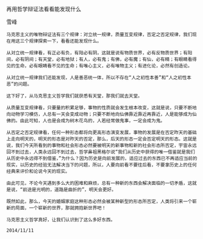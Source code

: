 再用哲学辩证法看看能发现什么

雪峰


    马克思主义的唯物辩证法有三个规律：对立统一规律，质量互变规律，否定之否定规律，我们现在用这三个规律探索一下，看看还能发现什么。

    从对立统一规律看，有正必有负，有阳必有阴，这就是说有物质世界，必有反物质世界；有阳间，必有阴间；有天堂，必有地狱；有人，必有鬼；有佛，必有魔；有仙，必有精；有眼睛看得见的生命，必有眼睛看不见的生命；有唯心主义，必有唯物主义；有进化论，必然有创造论。

    从对立统一规律我们还能发现，人是善恶统一体，所以不存在“人之初性本善”和“人之初性本恶”的问题。

    这下好了，从马克思主义哲学我们就获悉有天堂，那我们就去天堂。

    从质量互变规律看，只要量的积累足够，事物的性质就会发生根本改变，这就是说，只要不断地向动物学习模仿，人总有一天会变成动物；只要不断地向仙佛靠近靠近再靠近，人是能够成为仙佛的。由此可知，人也是会成为树木花鸟的，人若经常做鬼事，一定会成为鬼。

    从否定之否定规律看，任何一种形态都将向更高形态演变发展，事物的发展是在否定昨天的基础上走向明天的，明天的形态是对昨天的否定，那么，后天的形态一定会否定明天的形态。这就是说，我们今天所看到的事物和社会形态必然要被明天的新事物和新的社会形态所否定，宇宙永远回不到过去，人类永远回不到过去，哲学鼻祖黑格尔说“我们从历史中获得的唯一借鉴就是我们从历史中永远得不到借鉴，”为什么？因为历史是向前发展的，适应过去的东西已不再适应当前的现实，以历史的经验无法解决当下的问题，所以，人要向前看不要往后看，不要拿历史上的任何经典来评价和论说今天的现实。

    由此可见，不论今天遇到多么大的困难和麻烦，总有一种新的东西会解决面临的一切矛盾，这就是说，“前途是光明的，道路是曲折的”，明天会更好。

    既然如此，那么，今天的婚姻家庭这种形态必然会被某种新型的形态所否定，人类将引来一个崭新的局面，一个崭新的世界，那就拥抱新世界吧！

    马克思主义哲学真好，让我们认识到了这么多好东西。

    2014/11/11




